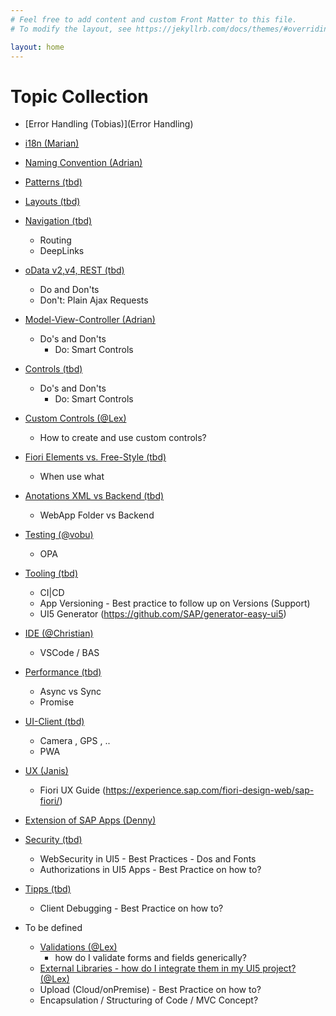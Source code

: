 ```yaml
---
# Feel free to add content and custom Front Matter to this file.
# To modify the layout, see https://jekyllrb.com/docs/themes/#overriding-theme-defaults

layout: home
---
```


# Topic Collection

- [Error Handling (Tobias)](Error Handling)
- [i18n (Marian)](i18n)
- [Naming Convention (Adrian)](nc)
- [Patterns (tbd)](#blank)
- [Layouts (tbd)](#blank)
- [Navigation (tbd)](#blank)
  - Routing
  - DeepLinks
- [oData v2,v4, REST (tbd)](#blank)
  - Do and Don'ts
  - Don't: Plain Ajax Requests
- [Model-View-Controller (Adrian)](mvc)
  - Do's and Don'ts
    - Do: Smart Controls
- [Controls (tbd)](#blank)
  - Do's and Don'ts
    - Do: Smart Controls
- [Custom Controls (@Lex)](#blank)
  - How to create and use custom controls?
- [Fiori Elements vs. Free-Style (tbd)](#blank)
  - When use what
- [Anotations XML vs Backend (tbd)](#blank)
  - WebApp Folder vs Backend
- [Testing (@vobu)](#blank)
  - OPA
- [Tooling (tbd)](#blank)
  - CI|CD
  - App Versioning - Best practice to follow up on Versions (Support)
  - UI5 Generator (<https://github.com/SAP/generator-easy-ui5>)
- [IDE (@Christian)](#blank)
  - VSCode / BAS
- [Performance (tbd)](#blank)
  - Async vs Sync
  - Promise
- [UI-Client (tbd)](#blank)
  - Camera , GPS , ..
  - PWA
- [UX (Janis)](design-guidelines)
  - Fiori UX Guide (<https://experience.sap.com/fiori-design-web/sap-fiori/>)
- [Extension of SAP Apps (Denny)](#blank)
- [Security (tbd)](#blank)
  - WebSecurity in UI5 - Best Practices - Dos and Fonts
  - Authorizations in UI5 Apps - Best Practice on how to?
- [Tipps (tbd)](#blank)

  - Client Debugging - Best Practice on how to?

- To be defined
  - [Validations (@Lex)](#blank)
    - how do I validate forms and fields generically?
  - [External Libraries - how do I integrate them in my UI5 project? (@Lex)](#blank)
  - Upload (Cloud/onPremise) - Best Practice on how to?
  - Encapsulation / Structuring of Code / MVC Concept?
